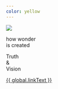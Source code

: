 ```yaml
---
color: yellow
---
```

<div class="contained vert-center">
  <div class="left">
    <img class="full" src="/assets/images/home-slides/half.jpg" />
  </div>
  <div class="right center-align">
    <p class="sans small-bottom-gutter">how wonder<br />is created</p>
    <p class="display-serif fit-text">Truth<br />&amp;<br />Vision</p>
    <a class="preview-link" href="#">{{ global.linkText }}</a>
  </div>
</div>
